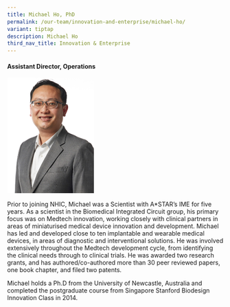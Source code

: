 ```yaml
---
title: Michael Ho, PhD
permalink: /our-team/innovation-and-enterprise/michael-ho/
variant: tiptap
description: Michael Ho
third_nav_title: Innovation & Enterprise
---
```

<h4><strong>Assistant Director, Operations</strong></h4>
<p></p>
<div class="isomer-image-wrapper">
<img style="width: 40%;" height="auto" width="100%" alt="Michael Ho" src="/images/About/Our Team/Innovation and Enterprise/MIchaelHo_Bio.jpg">
</div>
<p>Prior to joining NHIC, Michael was a Scientist with A*STAR’s IME for five
years. As a scientist in the Biomedical Integrated Circuit group, his primary
focus was on Medtech innovation, working closely with clinical partners
in areas of miniaturised medical device innovation and development. Michael
has led and developed close to ten implantable and wearable medical devices,
in areas of diagnostic and interventional solutions. He was involved extensively
throughout the Medtech development cycle, from identifying the clinical
needs through to clinical trials. He was awarded two research grants, and
has authored/co-authored more than 30 peer reviewed papers, one book chapter,
and filed two patents.</p>
<p>Michael holds a Ph.D from the University of Newcastle, Australia and completed
the postgraduate course from Singapore Stanford Biodesign Innovation Class
in 2014.</p>